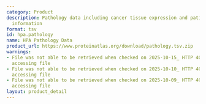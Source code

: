 ```yaml
---
category: Product
description: Pathology data including cancer tissue expression and patient survival
  information
format: tsv
id: hpa.pathology
name: HPA Pathology Data
product_url: https://www.proteinatlas.org/download/pathology.tsv.zip
warnings:
- File was not able to be retrieved when checked on 2025-10-15_ HTTP 403 error when
  accessing file
- File was not able to be retrieved when checked on 2025-10-10_ HTTP 403 error when
  accessing file
- File was not able to be retrieved when checked on 2025-10-09_ HTTP 404 error when
  accessing file
layout: product_detail
---
```

